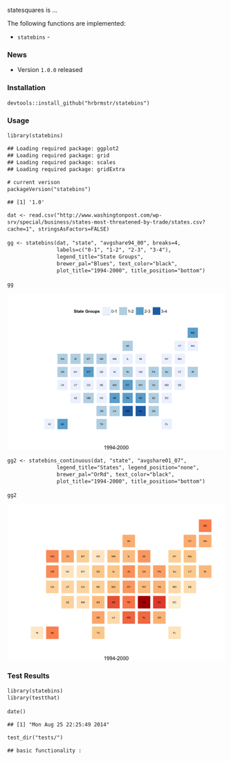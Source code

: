 statesquares is ...

The following functions are implemented:

-   `statebins` -

### News

-   Version `1.0.0` released

### Installation

``` {.r}
devtools::install_github("hrbrmstr/statebins")
```

### Usage

``` {.r}
library(statebins)
```

    ## Loading required package: ggplot2
    ## Loading required package: grid
    ## Loading required package: scales
    ## Loading required package: gridExtra

``` {.r}
# current verison
packageVersion("statebins")
```

    ## [1] '1.0'

``` {.r}
dat <- read.csv("http://www.washingtonpost.com/wp-srv/special/business/states-most-threatened-by-trade/states.csv?cache=1", stringsAsFactors=FALSE)

gg <- statebins(dat, "state", "avgshare94_00", breaks=4, 
                labels=c("0-1", "1-2", "2-3", "3-4"),
                legend_title="State Groups",
                brewer_pal="Blues", text_color="black", 
                plot_title="1994-2000", title_position="bottom")

gg
```

![plot of chunk unnamed-chunk-3](./_README_files/figure-markdown_github/unnamed-chunk-31.png)

``` {.r}
gg2 <- statebins_continuous(dat, "state", "avgshare01_07",
                legend_title="States", legend_position="none",
                brewer_pal="OrRd", text_color="black", 
                plot_title="1994-2000", title_position="bottom")

gg2
```

![plot of chunk unnamed-chunk-3](./_README_files/figure-markdown_github/unnamed-chunk-32.png)

### Test Results

``` {.r}
library(statebins)
library(testthat)

date()
```

    ## [1] "Mon Aug 25 22:25:49 2014"

``` {.r}
test_dir("tests/")
```

    ## basic functionality :
